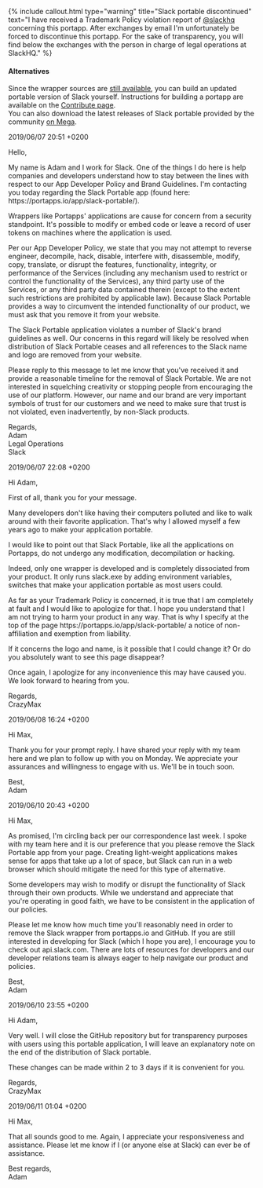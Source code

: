 {% include callout.html type="warning" title="Slack portable discontinued" text="I have received a Trademark Policy violation report of [@slackhq](https://github.com/slackhq) concerning this portapp. After exchanges by email I'm unfortunately be forced to discontinue this portapp. For the sake of transparency, you will find below the exchanges with the person in charge of legal operations at SlackHQ." %}

<div class="bs-callout bs-callout-info">
  <h4>Alternatives</h4>
  <p>
    Since the wrapper sources are <a href="https://github.com/portapps/slack-portable">still available</a>, you can build an updated portable version of Slack yourself. Instructions for building a portapp are available on the <a href="https://portapps.io/doc/contribute/">Contribute page</a>.<br />
    You can also download the latest releases of Slack portable provided by the community <a target="_blank" href="https://mega.nz/#F!XmgnhQaL!HP7e5z_Qn2EQfHyZ_oMXEg">on Mega</a>.
  </p>
</div>

<div class="panel panel-default">
  <div class="panel-heading">2019/06/07 20:51 +0200</div>
  <div class="panel-body">
    <p>Hello,</p>
    <p>My name is Adam and I work for Slack. One of the things I do here is help companies and developers understand how to stay between the lines with respect to our App Developer Policy and Brand Guidelines. I'm contacting you today regarding the Slack Portable app (found here: https://portapps.io/app/slack-portable/).</p>
    <p>Wrappers like Portapps' applications are cause for concern from a security standpoint. It's possible to modify or embed code or leave a record of user tokens on machines where the application is used.</p>
    <p>Per our App Developer Policy, we state that you may not attempt to reverse engineer, decompile, hack, disable, interfere with, disassemble, modify, copy, translate, or disrupt the features, functionality, integrity, or performance of the Services (including any mechanism used to restrict or control the functionality of the Services), any third party use of the Services, or any third party data contained therein (except to the extent such restrictions are prohibited by applicable law). Because Slack Portable provides a way to circumvent the intended functionality of our product, we must ask that you remove it from your website.</p>
    <p>The Slack Portable application violates a number of Slack's brand guidelines as well. Our concerns in this regard will likely be resolved when distribution of Slack Portable ceases and all references to the Slack name and logo are removed from your website.</p>
    <p>Please reply to this message to let me know that you've received it and provide a reasonable timeline for the removal of Slack Portable. We are not interested in squelching creativity or stopping people from encouraging the use of our platform. However, our name and our brand are very important symbols of trust for our customers and we need to make sure that trust is not violated, even inadvertently, by non-Slack products.</p>
    <p>
      Regards,<br />
      Adam<br />
      Legal Operations<br />
      Slack
    </p>
  </div>
</div>

<div class="panel panel-default">
  <div class="panel-heading">2019/06/07 22:08 +0200</div>
    <div class="panel-body">
      <p>Hi Adam,</p>
      <p>First of all, thank you for your message.</p>
      <p>Many developers don't like having their computers polluted and like to walk around with their favorite application. That's why I allowed myself a few years ago to make your application portable.</p>
      <p>I would like to point out that Slack Portable, like all the applications on Portapps, do not undergo any modification, decompilation or hacking.</p>
      <p>Indeed, only one wrapper is developed and is completely dissociated from your product. It only runs slack.exe by adding environment variables, switches that make your application portable as most users could.</p>
      <p>As far as your Trademark Policy is concerned, it is true that I am completely at fault and I would like to apologize for that. I hope you understand that I am not trying to harm your product in any way. That is why I specify at the top of the page https://portapps.io/app/slack-portable/ a notice of non-affiliation and exemption from liability.</p>
      <p>If it concerns the logo and name, is it possible that I could change it? Or do you absolutely want to see this page disappear?</p>
      <p>Once again, I apologize for any inconvenience this may have caused you. We look forward to hearing from you.</p>
      <p>
        Regards,<br />
        CrazyMax
      </p>
    </div>
</div>

<div class="panel panel-default">
  <div class="panel-heading">2019/06/08 16:24 +0200</div>
    <div class="panel-body">
      <p>Hi Max,</p>
      <p>Thank you for your prompt reply. I have shared your reply with my team here and we plan to follow up with you on Monday. We appreciate your assurances and willingness to engage with us. We'll be in touch soon.</p>
      <p>
        Best,<br />
        Adam
      </p>
    </div>
</div>

<div class="panel panel-default">
  <div class="panel-heading">2019/06/10 20:43 +0200</div>
    <div class="panel-body">
      <p>Hi Max,</p>
      <p>As promised, I'm circling back per our correspondence last week. I spoke with my team here and it is our preference that you please remove the Slack Portable app from your page. Creating light-weight applications makes sense for apps that take up a lot of space, but Slack can run in a web browser which should mitigate the need for this type of alternative.</p>
      <p>Some developers may wish to modify or disrupt the functionality of Slack through their own products.  While we understand and appreciate that you're operating in good faith, we have to be consistent in the application of our policies.</p>
      <p>Please let me know how much time you'll reasonably need in order to remove the Slack wrapper from portapps.io and GitHub. If you are still interested in developing for Slack (which I hope you are), I encourage you to check out api.slack.com. There are lots of resources for developers and our developer relations team is always eager to help navigate our product and policies.</p>
      <p>
        Best,<br />
        Adam
      </p>
    </div>
</div>

<div class="panel panel-default">
  <div class="panel-heading">2019/06/10 23:55 +0200</div>
    <div class="panel-body">
      <p>Hi Adam,</p>
      <p>Very well. I will close the GitHub repository but for transparency purposes with users using this portable application, I will leave an explanatory note on the end of the distribution of Slack portable.</p>
      <p>These changes can be made within 2 to 3 days if it is convenient for you.</p>
      <p>
        Regards,<br />
        CrazyMax
      </p>
    </div>
</div>

<div class="panel panel-default">
  <div class="panel-heading">2019/06/11 01:04 +0200</div>
    <div class="panel-body">
      <p>Hi Max,</p>
      <p>That all sounds good to me. Again, I appreciate your responsiveness and assistance. Please let me know if I (or anyone else at Slack) can ever be of assistance.</p>
      <p>
        Best regards,<br />
        Adam
      </p>
    </div>
</div>

